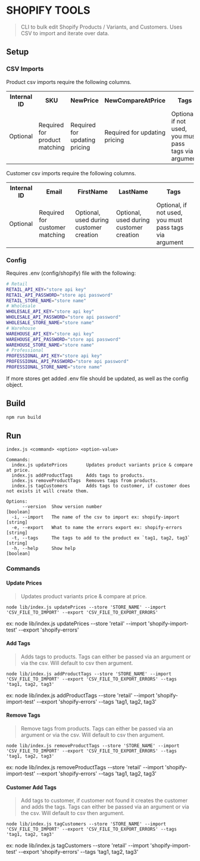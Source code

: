 # SHOPIFY TOOLS

> CLI to bulk edit Shopify Products / Variants, and Customers. Uses CSV to import and iterate over data.

## Setup

### CSV Imports

Product csv imports require the following columns.

<table>
  <tr>
    <th>Internal ID</th>
    <th>SKU</th>
    <th>NewPrice</th>
    <th>NewCompareAtPrice</th>
    <th>Tags</th>
  </tr>
  <tr>
    <td>Optional</td>
    <td>Required for product matching</td>
    <td>Required for updating pricing</td>
    <td>Required for updating pricing</td>
    <td>Optional, if not used, you must pass tags via argument</td>
  </tr>
</table>

Customer csv imports require the following columns.

<table>
  <tr>
    <th>Internal ID</th>
    <th>Email</th>
    <th>FirstName</th>
    <th>LastName</th>
    <th>Tags</th>
  </tr>
  <tr>
    <td>Optional</td>
    <td>Required for customer matching</td>
    <td>Optional, used during customer creation</td>
    <td>Optional, used during customer creation</td>
    <td>Optional, if not used, you must pass tags via argument</td>
  </tr>
</table>

### Config

Requires .env (config/shopify) file with the following:

```bash
# Retail
RETAIL_API_KEY="store api key"
RETAIL_API_PASSWORD="store api password"
RETAIL_STORE_NAME="store name"
# Wholesale
WHOLESALE_API_KEY="store api key"
WHOLESALE_API_PASSWORD="store api password"
WHOLESALE_STORE_NAME="store name"
# Warehouse
WAREHOUSE_API_KEY="store api key"
WAREHOUSE_API_PASSWORD="store api password"
WAREHOUSE_STORE_NAME="store name"
# Professional
PROFESSIONAL_API_KEY="store api key"
PROFESSIONAL_API_PASSWORD="store api password"
PROFESSIONAL_STORE_NAME="store name"
```

If more stores get added .env file should be updated, as well as the config object.

## Build

```bash
npm run build
```

## Run

```
index.js <command> <option> <option-value>

Commands:
  index.js updatePrices       Updates product variants price & compare at price.
  index.js addProductTags     Adds tags to products.
  index.js removeProductTags  Removes tags from products.
  index.js tagCustomers       Adds tags to customer, if customer does not exists it will create them.

Options:
      --version  Show version number                                   [boolean]
  -i, --import   The name of the csv to import ex: shopify-import       [string]
  -e, --export   What to name the errors export ex: shopify-errors      [string]
  -t, --tags     The tags to add to the product ex `tag1, tag2, tag3`   [string]
  -h, --help     Show help                                             [boolean]
```

### Commands

#### Update Prices

> Updates product variants price & compare at price.

```
node lib/index.js updatePrices --store 'STORE_NAME' --import 'CSV_FILE_TO_IMPORT' --export 'CSV_FILE_TO_EXPORT_ERRORS'
```

ex: node lib/index.js updatePrices --store 'retail' --import 'shopify-import-test' --export 'shopify-errors'

#### Add Tags

> Adds tags to products. Tags can either be passed via an argument or via the csv. Will default to csv then argument.

```
node lib/index.js addProductTags --store 'STORE_NAME' --import 'CSV_FILE_TO_IMPORT' --export 'CSV_FILE_TO_EXPORT_ERRORS' --tags 'tag1, tag2, tag3'
```

ex: node lib/index.js addProductTags --store 'retail' --import 'shopify-import-test' --export 'shopify-errors' --tags 'tag1, tag2, tag3'

#### Remove Tags

> Remove tags from products. Tags can either be passed via an argument or via the csv. Will default to csv then argument.

```
node lib/index.js removeProductTags --store 'STORE_NAME' --import 'CSV_FILE_TO_IMPORT' --export 'CSV_FILE_TO_EXPORT_ERRORS' --tags 'tag1, tag2, tag3'
```

ex: node lib/index.js removeProductTags --store 'retail' --import 'shopify-import-test' --export 'shopify-errors' --tags 'tag1, tag2, tag3'

#### Customer Add Tags

> Add tags to customer, if customer not found it creates the customer and adds the tags. Tags can either be passed via an argument or via the csv. Will default to csv then argument.

```
node lib/index.js tagCustomers --store 'STORE_NAME' --import 'CSV_FILE_TO_IMPORT' --export 'CSV_FILE_TO_EXPORT_ERRORS' --tags 'tag1, tag2, tag3'
```

ex: node lib/index.js tagCustomers --store 'retail' --import 'shopify-import-test' --export 'shopify-errors' --tags 'tag1, tag2, tag3'
